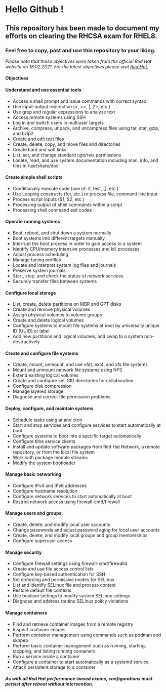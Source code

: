 # Hello Github ! 

## This repository has been made to document my efforts on clearing the RHCSA exam for RHEL8.

### Feel free to copy, past and use this repository to your liking. 
_Please note that these objectives were taken from the official Red Hat website on 18.02.2021. For the latest objectives please visit [Red Hat.](https://www.redhat.com/en/services/training/ex200-red-hat-certified-system-administrator-rhcsa-exam?section=Objectives)_


#### Objectives 

#### Understand and use essential tools
- Access a shell prompt and issue commands with correct syntax
- Use input-output redirection (>, >>, |, 2>, etc.)
- Use grep and regular expressions to analyze text
- Access remote systems using SSH
- Log in and switch users in multiuser targets
- Archive, compress, unpack, and uncompress files using tar, star, gzip, and bzip2
- Create and edit text files
- Create, delete, copy, and move files and directories
- Create hard and soft links
- List, set, and change standard ugo/rwx permissions
- Locate, read, and use system documentation including man, info, and files in /usr/share/doc
#### Create simple shell scripts
- Conditionally execute code (use of: if, test, [], etc.)
- Use Looping constructs (for, etc.) to process file, command line input
- Process script inputs ($1, $2, etc.)
- Processing output of shell commands within a script
- Processing shell command exit codes
#### Operate running systems
- Boot, reboot, and shut down a system normally
- Boot systems into different targets manually
- Interrupt the boot process in order to gain access to a system
- Identify CPU/memory intensive processes and kill processes
- Adjust process scheduling
- Manage tuning profiles
- Locate and interpret system log files and journals
- Preserve system journals
- Start, stop, and check the status of network services
- Securely transfer files between systems
#### Configure local storage
- List, create, delete partitions on MBR and GPT disks
- Create and remove physical volumes
- Assign physical volumes to volume groups
- Create and delete logical volumes
- Configure systems to mount file systems at boot by universally unique ID (UUID) or label
- Add new partitions and logical volumes, and swap to a system non-destructively
#### Create and configure file systems
- Create, mount, unmount, and use vfat, ext4, and xfs file systems
- Mount and unmount network file systems using NFS
- Extend existing logical volumes
- Create and configure set-GID directories for collaboration
- Configure disk compression
- Manage layered storage
- Diagnose and correct file permission problems
#### Deploy, configure, and maintain systems
- Schedule tasks using at and cron
- Start and stop services and configure services to start automatically at boot
- Configure systems to boot into a specific target automatically
- Configure time service clients
- Install and update software packages from Red Hat Network, a remote repository, or from the local file system
- Work with package module streams
- Modify the system bootloader
#### Manage basic networking
- Configure IPv4 and IPv6 addresses
- Configure hostname resolution
- Configure network services to start automatically at boot
- Restrict network access using firewall-cmd/firewall
#### Manage users and groups
- Create, delete, and modify local user accounts
- Change passwords and adjust password aging for local user accounts
- Create, delete, and modify local groups and group memberships
- Configure superuser access
#### Manage security
- Configure firewall settings using firewall-cmd/firewalld
- Create and use file access control lists
- Configure key-based authentication for SSH
- Set enforcing and permissive modes for SELinux
- List and identify SELinux file and process context
- Restore default file contexts
- Use boolean settings to modify system SELinux settings
- Diagnose and address routine SELinux policy violations
#### Manage containers
- Find and retrieve container images from a remote registry
- Inspect container images
- Perform container management using commands such as podman and skopeo
- Perform basic container management such as running, starting, stopping, and listing running containers
- Run a service inside a container
- Configure a container to start automatically as a systemd service
- Attach persistent storage to a container

##### As with all Red Hat performance-based exams, configurations must persist after reboot without intervention.

